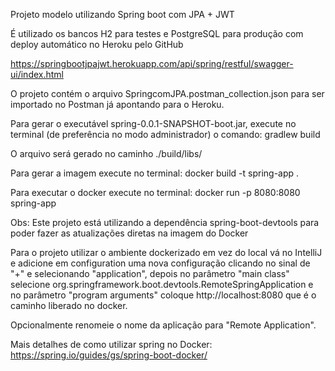 Projeto modelo utilizando Spring boot com JPA + JWT

É utilizado os bancos H2 para testes e PostgreSQL para produção com deploy automático no Heroku pelo GitHub

https://springbootjpajwt.herokuapp.com/api/spring/restful/swagger-ui/index.html

O projeto contém o arquivo SpringcomJPA.postman_collection.json para ser importado no Postman já apontando para o Heroku.

Para gerar o executável spring-0.0.1-SNAPSHOT-boot.jar, execute no terminal (de preferência no modo administrador) o comando: gradlew build

O arquivo será gerado no caminho ./build/libs/

Para gerar a imagem execute no terminal: docker build -t spring-app .

Para executar o docker execute no terminal: docker run -p 8080:8080 spring-app

Obs: Este projeto está utilizando a dependência spring-boot-devtools para poder fazer as atualizações diretas na imagem do Docker

Para o projeto utilizar o ambiente dockerizado em vez do local vá no IntelliJ e adicione em configuration uma nova configuração 
clicando no sinal de "+" e selecionando "application", depois no parâmetro "main class" selecione 
org.springframework.boot.devtools.RemoteSpringApplication e no parâmetro "program arguments" 
coloque http://localhost:8080 que é o caminho liberado no docker.

Opcionalmente renomeie o nome da aplicação para "Remote Application".

Mais detalhes de como utilizar spring no Docker: https://spring.io/guides/gs/spring-boot-docker/

                                
